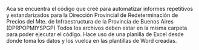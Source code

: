 Aca se encuentra el código que creé para automatizar informes repetitivos y estandarizados para la Dirección Provincial de Redeterminación de Precios del Mte. de Infraestructura de la Provincia de Buenos Aires (DPRPOPMIYSPGP)
Todos los archivos deben estar en la misma carpeta para poder ejecutar el código. 
Hace uso de una planilla de Excel desde donde toma los datos y los vuelca en las plantillas de Word creadas.

